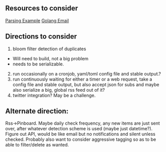 ## Resources to consider
[Parsing Example](https://siongui.github.io/2015/03/03/go-parse-web-feed-rss-atom/)
[Golang Email](https://golang.org/pkg/net/smtp/)

## Directions to consider
1) bloom filter detection of duplicates 
- Will need to build, not a big problem
- needs to be serializable.

2) run occasionally on a cronjob, yaml/toml config file and stable output.?
3) run continuously waiting for either a timer or a web request, take a config 
file and stable output, but also accept json for subs and maybe also serialize a 
big, global rss feed out of it?
4) twitter integration? May be a challenge.

## Alternate direction:

Rss->Pinboard. Maybe daily check frequency, any new items are just sent over, 
after whatever detection scheme is used (maybe just datetime?). Figure out API, 
would be like email but no notifications and silent unless checked. Probably also
want to consider aggressive tagging so as to be able to filter/delete as wanted.